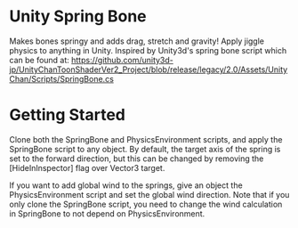 # Unity Spring Bone
Makes bones springy and adds drag, stretch and gravity! Apply jiggle physics to anything in Unity. Inspired by Unity3d's spring bone script which can be found at:
https://github.com/unity3d-jp/UnityChanToonShaderVer2_Project/blob/release/legacy/2.0/Assets/UnityChan/Scripts/SpringBone.cs

# Getting Started
Clone both the SpringBone and PhysicsEnvironment scripts, and apply the SpringBone script to any object. By default, the target axis of the spring is set to the forward direction, but this can be changed by removing the \[HideInInspector\] flag over Vector3 target.

If you want to add global wind to the springs, give an object the PhysicsEnvironment script and set the global wind direction. Note that if you only clone the SpringBone script, you need to change the wind calculation in SpringBone to not depend on PhysicsEnvironment.
